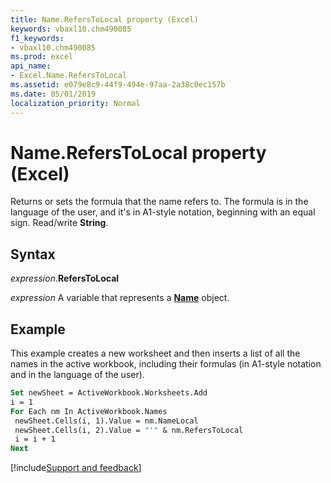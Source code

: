 ```yaml
---
title: Name.RefersToLocal property (Excel)
keywords: vbaxl10.chm490085
f1_keywords:
- vbaxl10.chm490085
ms.prod: excel
api_name:
- Excel.Name.RefersToLocal
ms.assetid: e079e8c9-44f9-494e-97aa-2a38c0ec157b
ms.date: 05/01/2019
localization_priority: Normal
---
```



# Name.RefersToLocal property (Excel)

Returns or sets the formula that the name refers to. The formula is in the language of the user, and it's in A1-style notation, beginning with an equal sign. Read/write **String**.


## Syntax

_expression_.**RefersToLocal**

_expression_ A variable that represents a **[Name](Excel.Name.md)** object.


## Example

This example creates a new worksheet and then inserts a list of all the names in the active workbook, including their formulas (in A1-style notation and in the language of the user).

```vb
Set newSheet = ActiveWorkbook.Worksheets.Add 
i = 1 
For Each nm In ActiveWorkbook.Names 
 newSheet.Cells(i, 1).Value = nm.NameLocal 
 newSheet.Cells(i, 2).Value = "'" & nm.RefersToLocal 
 i = i + 1 
Next
```




[!include[Support and feedback](~/includes/feedback-boilerplate.md)]